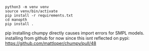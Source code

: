 ```
python3 -m venv venv
source venv/bin/activate
pip install -r requirements.txt
cd manopth
pip install .
```


pip installing chumpy directly causes import errors for SMPL models.
installing from github for now since this isnt reflected on pypi:
https://github.com/mattloper/chumpy/pull/48